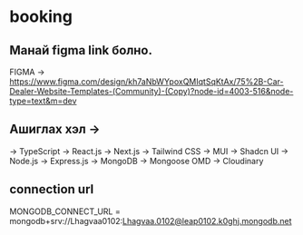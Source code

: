 # booking

## Манай figma link болно.

FIGMA -> https://www.figma.com/design/kh7aNbWYpoxQMIqtSqKtAx/75%2B-Car-Dealer-Website-Templates-(Community)-(Copy)?node-id=4003-516&node-type=text&m=dev

## Ашиглах хэл ->

-> TypeScript
-> React.js
-> Next.js
-> Tailwind CSS
-> MUI
-> Shadcn UI
-> Node.js
-> Express.js
-> MongoDB
-> Mongoose OMD
-> Cloudinary
## connection url
MONGODB_CONNECT_URL = mongodb+srv://Lhagvaa0102:Lhagvaa.0102@leap0102.k0ghj.mongodb.net